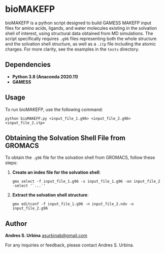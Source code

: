 # bioMAKEFP
bioMAKEFP is a python script designed to build GAMESS MAKEFP input files for amino acids, ligands, and water molecules existing in the solvation shell of interest, using structural data obtained from MD simulations. The script specifically requires `.g96` files representing both the whole structure and the solvation shell structure, as well as a `.itp` file including the atomic charges. For more clarity, see the examples in the `tests` directory. 

## Dependencies
- **Python 3.8 (Anaconda 2020.11)**
- **GAMESS**

## Usage

To run bioMAKEFP, use the following command:

```
python bioMAKEFP.py <input_file_1.g96> <input_file_2.g96> <input_file_2.itp>
```

## Obtaining the Solvation Shell File from GROMACS

To obtain the `.g96` file for the solvation shell from GROMACS, follow these steps:

1. **Create an index file for the solvation shell**:
   ```
   gmx select -f input_file_1.g96 -s input_file_1.g96 -on input_file_2 -select '`...`'
   ```

2. **Extract the solvation shell structure**:
   ```
   gmx editconf -f input_file_1.g96 -n input_file_2.ndx -o input_file_2.g96
   ```

## Author

**Andres S. Urbina**
asurbinab@gmail.com

For any inquiries or feedback, please contact Andres S. Urbina.
